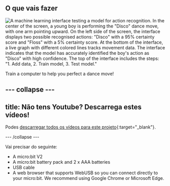 ## O que vais fazer

![A machine learning interface testing a model for action recognition. In the center of the screen, a young boy is performing the "Disco" dance move, with one arm pointing upward. On the left side of the screen, the interface displays two possible recognised actions: "Disco" with a 95% certainty score and "Floss" with a 5% certainty score. At the bottom of the interface, a live graph with different colored lines tracks movement data. The interface indicates that the model has accurately identified the boy's action as "Disco" with high confidence. The top of the interface includes the steps: "1. Add data, 2. Train model, 3. Test model."](images/wywm.png)

Train a computer to help you perfect a dance move!

## --- collapse ---

## title: Não tens Youtube? Descarrega estes vídeos!

Podes [descarregar todos os vídeos para este projeto](https://rpf.io/p/en/dance-detector-go){:target="_blank"}.

\--- /collapse ---

Vai precisar do seguinte:

- A micro:bit V2
- A micro:bit battery pack and 2 x AAA batteries
- USB cable
- A web browser that supports WebUSB so you can connect directly to your micro:bit. We recommend using Google Chrome or Microsoft Edge.
